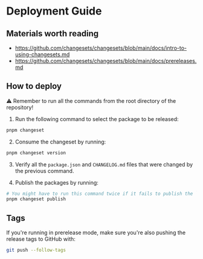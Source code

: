# Deployment Guide

## Materials worth reading

- https://github.com/changesets/changesets/blob/main/docs/intro-to-using-changesets.md
- https://github.com/changesets/changesets/blob/main/docs/prereleases.md

## How to deploy

⚠️ Remember to run all the commands from the root directory of the repository!

1. Run the following command to select the package to be released:

```bash
pnpm changeset
```

2. Consume the changeset by running:

```bash
pnpm changeset version
```

3. Verify all the `package.json` and `CHANGELOG.md` files that were changed by the previous command.

4. Publish the packages by running:

```bash
# You might have to run this command twice if it fails to publish the `@synthetixio/synpress` package on the first run.
pnpm changeset publish
```

## Tags

If you're running in prerelease mode, make sure you're also pushing the release tags to GitHub with:

```bash
git push --follow-tags
```
